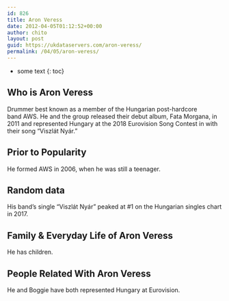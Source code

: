 ```yaml
---
id: 826
title: Aron Veress
date: 2012-04-05T01:12:52+00:00
author: chito
layout: post
guid: https://ukdataservers.com/aron-veress/
permalink: /04/05/aron-veress/
---
```


* some text
{: toc}


## Who is  Aron Veress
                  
                  
                  
Drummer best known as a member of the Hungarian post-hardcore band AWS. He and the group released their debut album, Fata Morgana, in 2011 and represented Hungary at the 2018 Eurovision Song Contest in with their song &#8220;Viszlát Nyár.&#8221;
                  
                
                
                
## Prior to Popularity 
                  
                  
                  
He formed AWS in 2006, when he was still a teenager. 
                  
                
                
                
## Random data 
                  
                  
                  
His band&#8217;s single &#8220;Viszlát Nyár&#8221; peaked at #1 on the Hungarian singles chart in 2017.
                  
                
                
                
## Family & Everyday Life of Aron Veress
                  
                  
                  
He has children. 
                  
                
                
                
## People Related With  Aron Veress
                  
                  
                  
He and Boggie have both represented Hungary at Eurovision. 
                  
                
              
            
          
          
          
    
    
  
